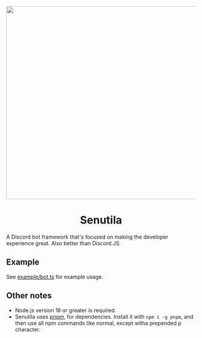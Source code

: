 <center><img src="https://user-images.githubusercontent.com/46797041/128955250-ace7eb54-7ffb-47d5-980d-7b133a180f1f.png" width="512" height="512" /></center>
<center><h1>Senutila</h1></center>

A Discord bot framework that's focused on making the developer experience great. Also better than Discord.JS.

## Example

See [example/bot.ts](https://github.com/edazpotato/senutila/blob/main/example/bot.ts) for example usage.

## Other notes

-   Node.js version 16 or greater is required.
-   Senutila uses [pnpm](https://pnpm.io/), for dependencies. Install it with `npm i -g pnpm`, and then use all npm commands like normal, except witha prepended p character.
